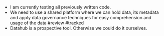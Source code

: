 - I am currently testing all previously written code.
- We need to use a shared platform where we can hold data, its metadata and apply data governance techniques for easy comprehension and usage of the data #review #tracked
- Datahub is a prospective tool. Otherwise we could do it ourselves.